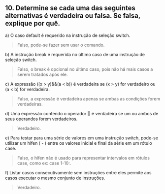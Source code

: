 ## 10. Determine se cada uma das seguintes alternativas é verdadeira ou falsa. Se falsa, explique por quê.

a) O caso default é requerido na instrução de seleção switch.  
> Falso, pode-se fazer sem usar o comando.   

b) A instrução break é requerida no último caso de uma instrução de seleção switch.  
> Falso, o break é opcional no último caso, pois não há mais casos a serem tratados após ele.

c) A expressão ((x > y)&&(a < b)) é verdadeira se (x > y) for verdadeiro ou (a < b) for verdadeira.
> Falso, a expressão é verdadeira apenas se ambas as condições forem verdadeiras.

d) Uma expressão contendo o operador || é verdadeira se um ou ambos de seus operandos forem verdadeiros.  
> Verdadeiro.

e) Para testar para uma série de valores em uma instrução switch, pode-se utilizar um hífen ( - ) entre os valores inicial e final da série em um rótulo case.
> Falso, o hífen não é usado para representar intervalos em rótulos case, como ex: case 1-10:.

f) Listar casos consecutivamente sem instruções entre eles permite aos casos executar o mesmo conjunto de instruções.
> Verdadeiro.
